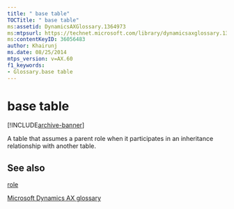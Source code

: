```yaml
---
title: " base table"
TOCTitle: " base table"
ms:assetid: DynamicsAXGlossary.1364973
ms:mtpsurl: https://technet.microsoft.com/library/dynamicsaxglossary.1364973(v=AX.60)
ms:contentKeyID: 36056483
author: Khairunj
ms.date: 08/25/2014
mtps_version: v=AX.60
f1_keywords:
- Glossary.base table
---
```


# base table


[!INCLUDE[archive-banner](includes/archive-banner.md)]

A table that assumes a parent role when it participates in an inheritance relationship with another table.

## See also

[role](role.md)

[Microsoft Dynamics AX glossary](glossary/microsoft-dynamics-ax-glossary.md)

  


